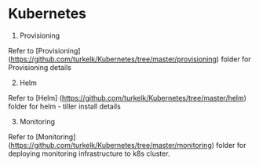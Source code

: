 # Kubernetes

1. Provisioning

Refer to [Provisioning] (https://github.com/turkelk/Kubernetes/tree/master/provisioning) folder for Provisioning details

 2. Helm

Refer to [Helm] (https://github.com/turkelk/Kubernetes/tree/master/helm) folder for helm - tiller install details

3. Monitoring

Refer to [Monitoring] (https://github.com/turkelk/Kubernetes/tree/master/monitoring) folder for deploying monitoring infrastructure to k8s cluster.